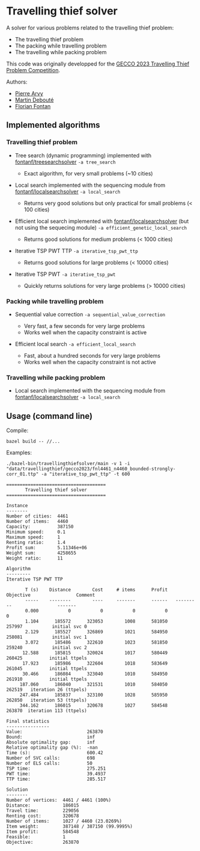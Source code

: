 # Travelling thief solver

A solver for various problems related to the travelling thief problem:
* The travelling thief problem
* The packing while travelling problem
* The travelling while packing problem

This code was originally developped for the [GECCO 2023 Travelling Thief Problem Competition](https://sites.google.com/view/ttp-gecco2023/home).

Authors:
* [Pierre Arvy](https://github.com/arvypierre)
* [Martin Debouté](https://github.com/mdeboute)
* [Florian Fontan](https://github.com/fontanf)

## Implemented algorithms

### Travelling thief problem

* Tree search (dynamic programming) implemented with [fontanf/treesearchsolver](https://github.com/fontanf/treesearchsolver) `-a tree_search`
  * Exact algorithm, for very small problems (~10 cities)

* Local search implemented with the sequencing module from [fontanf/localsearchsolver](https://github.com/fontanf/localsearchsolver) `-a local_search`
  * Returns very good solutions but only practical for small problems (< 100 cities)

* Efficient local search implemented with [fontanf/localsearchsolver](https://github.com/fontanf/localsearchsolver) (but not using the sequecing module) `-a efficient_genetic_local_search`
  * Returns good solutions for medium problems (< 1000 cities)

* Iterative TSP PWT TTP `-a iterative_tsp_pwt_ttp`
  * Returns good solutions for large problems (< 10000 cities)

* Iterative TSP PWT `-a iterative_tsp_pwt`
  * Quickly returns solutions for very large problems (> 10000 cities)

### Packing while travelling problem

* Sequential value correction `-a sequential_value_correction`
  * Very fast, a few seconds for very large problems
  * Works well when the capacity constraint is active

* Efficient local search `-a efficient_local_search`
  * Fast, about a hundred seconds for very large problems
  * Works well when the capacity constraint is not active

### Travelling while packing problem

* Local search implemented with the sequencing module from [fontanf/localsearchsolver](https://github.com/fontanf/localsearchsolver) `-a local_search`

## Usage (command line)

Compile:
```shell
bazel build -- //...
```

Examples:

```shell
./bazel-bin/travellingthiefsolver/main -v 1 -i "data/travellingthief/gecco2023/fnl4461_n4460_bounded-strongly-corr_01.ttp" -a "iterative_tsp_pwt_ttp" -t 600
```
```
=====================================
       Travelling thief solver       
=====================================

Instance
--------
Number of cities:  4461
Number of items:   4460
Capacity:          387150
Minimum speed:     0.1
Maximum speed:     1
Renting ratio:     1.4
Profit sum:        5.11346e+06
Weight sum:        4258655
Weight ratio:      11

Algorithm
---------
Iterative TSP PWT TTP

       T (s)    Distance        Cost     # items      Profit   Objective                 Comment
       -----    --------        ----     -------      ------   ---------                 -------
       0.000           0           0           0           0           0                        
       1.104      185572      323053        1008      581050      257997           initial svc 0
       2.129      185527      326869        1021      584950      258081           initial svc 1
       3.072      185486      322610        1023      581850      259240           initial svc 2
      12.588      185815      320024        1017      580449      260425          initial ttpels
      17.923      185986      322604        1018      583649      261045          initial ttpels
      30.466      186084      323040        1010      584950      261910          initial ttpels
     187.060      186040      321531        1010      584050      262519   iteration 26 (ttpels)
     247.484      185837      323100        1028      585950      262850   iteration 53 (ttpels)
     344.162      186015      320678        1027      584548      263870  iteration 113 (ttpels)

Final statistics
----------------
Value:                        263870
Bound:                        inf
Absolute optimality gap:      inf
Relative optimality gap (%):  -nan
Time (s):                     600.42
Number of SVC calls:          698
Number of ELS calls:          50
TSP time:                     275.251
PWT time:                     39.4937
TTP time:                     285.517

Solution
--------
Number of vertices:  4461 / 4461 (100%)
Distance:            186015
Travel time:         229056
Renting cost:        320678
Number of items:     1027 / 4460 (23.0269%)
Item weight:         387148 / 387150 (99.9995%)
Item profit:         584548
Feasible:            1
Objective:           263870
```
